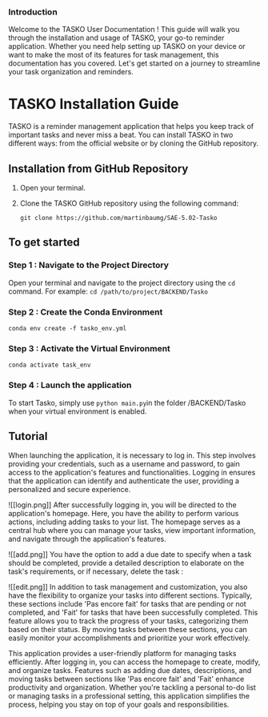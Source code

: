 ### Introduction

Welcome to the TASKO User Documentation ! This guide will walk you through the installation and usage of TASKO, your go-to reminder application. Whether you need help setting up TASKO on your device or want to make the most of its features for task management, this documentation has you covered. Let's get started on a journey to streamline your task organization and reminders.

# TASKO Installation Guide

TASKO is a reminder management application that helps you keep track of important tasks and never miss a beat. You can install TASKO in two different ways: from the official website or by cloning the GitHub repository.

## Installation from GitHub Repository

1. Open your terminal.

2. Clone the TASKO GitHub repository using the following command:
   ```shell
   git clone https://github.com/martinbaumg/SAE-5.02-Tasko
   ```
   
   
## To get started

### Step 1 : Navigate to the Project Directory 

Open your terminal and navigate to the project directory using the `cd` command.
For example: `cd /path/to/project/BACKEND/Tasko`

### Step 2 : Create the Conda Environment

`conda env create -f tasko_env.yml`


### Step 3 : Activate the Virtual Environment

`conda activate task_env`

### Step 4 : Launch the application

To start Tasko, simply use `python main.py`in the folder /BACKEND/Tasko when your virtual environment is enabled. 

## Tutorial 

When launching the application, it is necessary to log in. This step involves providing your credentials, such as a username and password, to gain access to the application's features and functionalities. Logging in ensures that the application can identify and authenticate the user, providing a personalized and secure experience.

![[login.png]]
After successfully logging in, you will be directed to the application's homepage. Here, you have the ability to perform various actions, including adding tasks to your list. The homepage serves as a central hub where you can manage your tasks, view important information, and navigate through the application's features.

![[add.png]]
You have the option to add a due date to specify when a task should be completed, provide a detailed description to elaborate on the task's requirements, or if necessary, delete the task : 

![[edit.png]]
In addition to task management and customization, you also have the flexibility to organize your tasks into different sections. Typically, these sections include 'Pas encore fait' for tasks that are pending or not completed, and 'Fait' for tasks that have been successfully completed. This feature allows you to track the progress of your tasks, categorizing them based on their status. By moving tasks between these sections, you can easily monitor your accomplishments and prioritize your work effectively.

This application provides a user-friendly platform for managing tasks efficiently. After logging in, you can access the homepage to create, modify, and organize tasks. Features such as adding due dates, descriptions, and moving tasks between sections like 'Pas encore fait' and 'Fait' enhance productivity and organization. Whether you're tackling a personal to-do list or managing tasks in a professional setting, this application simplifies the process, helping you stay on top of your goals and responsibilities.